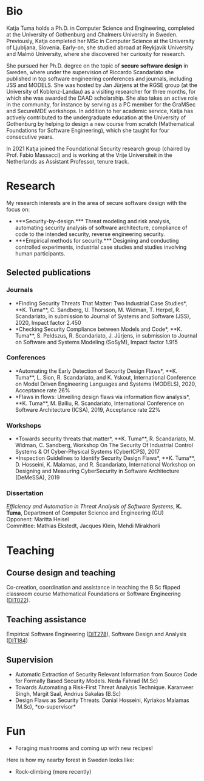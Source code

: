 # Bio
Katja Tuma holds a Ph.D. in Computer Science and Engineering, completed at the University of Gothenburg and Chalmers University in Sweden. Previously, Katja completed her MSc in Computer Science at the University of Ljubljana, Slovenia. Early-on, she studied abroad at Reykjavik University and Malmö University, where she discovered her curiosity for research. 

She pursued her Ph.D. degree on the topic of **secure software design** in Sweden, where under the supervision of Riccardo Scandariato she published in top software engineering conferences and journals, including JSS and MODELS. She was hosted by Jan Jürjens at the RGSE group (at the University of Koblenz-Landau) as a visiting researcher for three months, for which she was awarded the DAAD scholarship. She also takes an active role in the community, for instance by serving as a PC member for the GraMSec and SecureMDE workshops. In addition to her academic service, Katja has actively contributed to the undergraduate education at the University of Gothenburg by helping to design a new course from scratch (Mathematical Foundations for Software Engineering), which she taught for four consecutive years. 

In 2021 Katja joined the Foundational Security research group (chaired by Prof. Fabio Massacci) and is working at the Vrije Universiteit in the Netherlands as Assistant Professor, tenure track. 

# Research

My research interests are in the area of secure software design with the focus on:

<ul>

<li>
***Security-by-design.*** Threat modeling and risk analysis, automating security analysis of software architecture, compliance of code to the intended security, reverse engineering security. </li>

<li>
***Empirical methods for security.*** Designing and conducting controlled experiments, industrial case studies and studies involving human participants.
</li>
</ul>

## Selected publications

### Journals

<ul>
	<li>
		*Finding Security Threats That Matter: Two Industrial Case Studies*, **K. Tuma**, C. Sandberg, U. Thorsson, M. Widman, T. Herpel, R. Scandariato, in submission to Journal of Systems and Software (JSS), 2020, Impact factor 2.450
	</li>
	<li>
		*Checking Security Compliance between Models and Code*, **K. Tuma**, S. Peldszus, R. Scandariato, J. Jürjens, in submission to Journal on Software and Systems Modeling (SoSyM), Impact factor 1.915
	</li>
</ul>

### Conferences

<ul>
	<li>
		*Automating the Early Detection of Security Design Flaws*, **K. Tuma**, L. Sion, R. Scandariato, and K. Yskout, International Conference on Model Driven Engineering Languages and Systems (MODELS), 2020, Acceptance rate 26%
	</li>
	<li>
		*Flaws in flows: Unveiling design flaws via information flow analysis*, **K. Tuma**, M. Balliu, R. Scandariato, International Conference on Software Architecture (ICSA), 2019, Acceptance rate 22%
	</li>
</ul>

### Workshops

<ul>
	<li>
		*Towards security threats that matter*, **K. Tuma**, R. Scandariato, M. Widman, C. Sandberg, Workshop On The Security Of Industrial Control Systems & Of Cyber-Physical Systems (CyberICPS), 2017
	</li>
	<li>
		*Inspection Guidelines to Identify Security Design Flaws*, **K. Tuma**, D. Hosseini, K. Malamas, and R. Scandariato, International Workshop on Designing and Measuring CyberSecurity in Software Architecture (DeMeSSA), 2019
	</li>
</ul>
    
### Dissertation

*Efficiency and Automation in Threat Analysis of Software Systems*, **K. Tuma**, Department of Computer Science and Engineering (GU) <br>
Opponent: Maritta Heisel <br>
Committee: Mathias Ekstedt, Jacques Klein, Mehdi Mirakhorli

# Teaching

## Course design and teaching
Co-creation, coordination and assistance in teaching the B.Sc flipped classroom course Mathematical Foundations or Software Engineering ([DIT022](https://kursplaner.gu.se/pdf/kurs/en/DIT022)).

## Teaching assistance
Empirical Software Engineering ([DIT278](https://www.gu.se/en/study-gothenburg/empirical-software-engineering-dit278)), Software Design and Analysis ([DIT184](https://www.gu.se/en/study-gothenburg/software-analysis-and-design-dit184))

## Supervision
<ul>
	<li>Automatic Extraction of Security Relevant Information from Source Code for Formally Based Security Models. Neda Fahrad (M.Sc)</li>
	<li>Towards Automating a Risk-First Threat Analysis Technique. Karanveer Singh, Margit Saal, Andrius Sakalas (B.Sc)</li>
	<li>Design Flaws as Security Threats. Danial Hosseini, Kyriakos Malamas (M.Sc), *co-supervisor* </li>
</ul>


# Fun
- Foraging mushrooms and coming up with new recipes!

Here is how my nearby forest in Sweden looks like:


- Rock-climbing (more recently)
